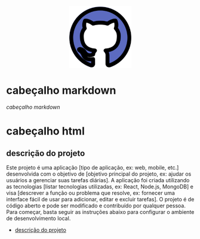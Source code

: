 <!-- ![descrição](./img/git.png) -->

<p align="center" width="100%">
 <img src= "./779088.png"
 width="33%">

</p>

# cabeçalho markdown
###### cabeçalho markdown

 <h1>cabeçalho html</h1>
 <!-- <h6>cabeçalho html</h6> -->

## descrição do projeto
<p align="letft">
Este projeto é uma aplicação [tipo de aplicação, ex: web, mobile, etc.] desenvolvida com o objetivo de [objetivo principal do projeto, ex: ajudar os usuários a gerenciar suas tarefas diárias]. A aplicação foi criada utilizando as tecnologias [listar tecnologias utilizadas, ex: React, Node.js, MongoDB] e visa [descrever a função ou problema que resolve, ex: fornecer uma interface fácil de usar para adicionar, editar e excluir tarefas]. O projeto é de código aberto e pode ser modificado e contribuído por qualquer pessoa. Para começar, basta seguir as instruções abaixo para configurar o ambiente de desenvolvimento local.
</p>

<ul id="menu" align="left">
   <li><a href="#">descrição do projeto </a></li>

   </ul>
   